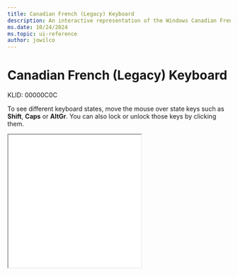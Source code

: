 ```yaml
---
title: Canadian French (Legacy) Keyboard
description: An interactive representation of the Windows Canadian French (Legacy) keyboard. To see different keyboard states, click or move the mouse over the state keys.
ms.date: 10/24/2024
ms.topic: ui-reference
author: jowilco
---
```


# Canadian French (Legacy) Keyboard

KLID: 00000C0C

To see different keyboard states, move the mouse over state keys such as **Shift**, **Caps** or **AltGr**. You can also lock or unlock those keys by clicking them.

<iframe src="kbdfc.html" height="300"></iframe>
